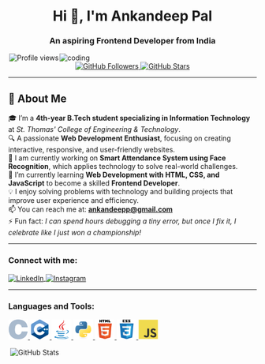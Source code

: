 <h1 align="center">Hi 👋, I'm Ankandeep Pal</h1>
<h3 align="center">An aspiring Frontend Developer from India</h3>

<img align="right" alt="coding" width="400" src="https://i.pinimg.com/736x/1a/d3/7c/1ad37c68f4f91d9c51f76e8e24701d3c.jpg">

<p align="center"> 
  <img src="https://komarev.com/ghpvc/?username=Ankandeep&label=Profile%20views&color=0e75b6&style=flat" alt="Profile views" /> 
  <a href="https://github.com/Ankandeep?tab=followers" target="_blank">
    <img src="https://img.shields.io/github/followers/Ankandeep?label=Followers&style=social" alt="GitHub Followers">
  </a> 
  <a href="https://github.com/Ankandeep?tab=repositories" target="_blank">
    <img src="https://img.shields.io/github/stars/Ankandeep?label=Stars&style=social" alt="GitHub Stars">
  </a>
</p>

---

## 🚀 About Me

🎓 I’m a **4th-year B.Tech student specializing in Information Technology** at *St. Thomas' College of Engineering & Technology*.  
🔍 A passionate **Web Development Enthusiast**, focusing on creating interactive, responsive, and user-friendly websites.  
🔭 I am currently working on **Smart Attendance System using Face Recognition**, which applies technology to solve real-world challenges.  
🌱 I’m currently learning **Web Development with HTML, CSS, and JavaScript** to become a skilled **Frontend Developer**.  
💡 I enjoy solving problems with technology and building projects that improve user experience and efficiency.  
📫 You can reach me at: **ankandeepp@gmail.com**  
⚡ Fun fact: *I can spend hours debugging a tiny error, but once I fix it, I celebrate like I just won a championship!*  

---

<h3 align="left">Connect with me:</h3>
<p align="left">
  <a href="https://linkedin.com/in/ankandeeppal" target="blank">
    <img align="center" src="https://raw.githubusercontent.com/rahuldkjain/github-profile-readme-generator/master/src/images/icons/Social/linked-in-alt.svg" alt="LinkedIn" height="30" width="40" />
  </a>
 <a href="https://instagram.com/its__ankandeep" target="blank">
  <img align="center" src="https://raw.githubusercontent.com/rahuldkjain/github-profile-readme-generator/master/src/images/icons/Social/instagram.svg" alt="Instagram" height="30" width="40" />
</a>

</p>

---

<h3 align="left">Languages and Tools:</h3>
<p align="left"> 
  <a href="https://www.cprogramming.com/" target="_blank" rel="noreferrer"> 
    <img src="https://raw.githubusercontent.com/devicons/devicon/master/icons/c/c-original.svg" alt="C" width="40" height="40" /> 
  </a> 
  <a href="https://www.w3schools.com/cpp/" target="_blank" rel="noreferrer"> 
    <img src="https://raw.githubusercontent.com/devicons/devicon/master/icons/cplusplus/cplusplus-original.svg" alt="C++" width="40" height="40" /> 
  </a> 
  <a href="https://www.java.com" target="_blank" rel="noreferrer"> 
    <img src="https://raw.githubusercontent.com/devicons/devicon/master/icons/java/java-original.svg" alt="Java" width="40" height="40" /> 
  </a> 
  <a href="https://www.python.org" target="_blank" rel="noreferrer"> 
    <img src="https://raw.githubusercontent.com/devicons/devicon/master/icons/python/python-original.svg" alt="Python" width="40" height="40" /> 
  </a> 
  <a href="https://www.w3.org/html/" target="_blank" rel="noreferrer"> 
    <img src="https://raw.githubusercontent.com/devicons/devicon/master/icons/html5/html5-original-wordmark.svg" alt="HTML5" width="40" height="40" /> 
  </a> 
  <a href="https://www.w3schools.com/css/" target="_blank" rel="noreferrer"> 
    <img src="https://raw.githubusercontent.com/devicons/devicon/master/icons/css3/css3-original-wordmark.svg" alt="CSS3" width="40" height="40" /> 
  </a> 
  <a href="https://developer.mozilla.org/en-US/docs/Web/JavaScript" target="_blank" rel="noreferrer"> 
    <img src="https://raw.githubusercontent.com/devicons/devicon/master/icons/javascript/javascript-original.svg" alt="JavaScript" width="40" height="40" /> 
  </a> 
</p>

<p>&nbsp;<img align="center" src="https://github-readme-stats.vercel.app/api?username=Ankandeep&show_icons=true&locale=en" alt="GitHub Stats" /></p>
